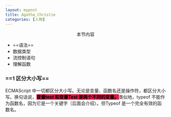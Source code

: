 ```yaml
---
layout: mypost
title: Agatha_Christie
categories: [人物]
---
```

 
<p style="text-align: center">本节内容</p>

- ==语法==
- 数据类型
- 流控制语句
- 理解函数

### ==1 区分大小写==

ECMAScript 中一切都区分大小写。无论是变量、函数名还是操作符，都区分大小写。换句话说，<span style="background-color:rgb(216,27,68)"><span style="color:rgb(0,0,0)">**变量test 和变量Test 是两个不同的变量。**</span></span>类似地，typeof 不能作为函数名，因为它是一个关键字（后面会介绍）。但Typeof 是一个完全有效的函数名。


